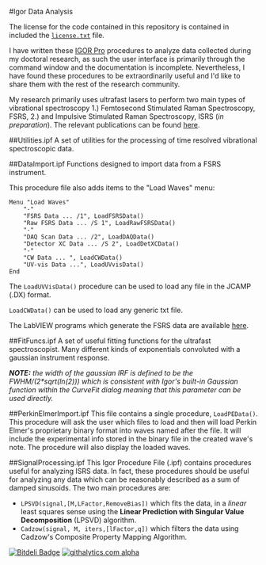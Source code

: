 #Igor Data Analysis

The license for the code contained in this repository is contained in included the [`license.txt`](https://github.com/david-hoffman/Igor-Data-Analysis/blob/master/License.txt) file.

I have written these [IGOR Pro](http://www.wavemetrics.com/index.html) procedures to analyze data collected during my doctoral research, as such the user interface is primarily through the command window and the documentation is incomplete. Nevertheless, I have found these procedures to be extraordinarily useful and I'd like to share them with the rest of the research community.

My research primarily uses ultrafast lasers to perform two main types of vibrational spectroscopy 1.) Femtosecond Stimulated Raman Spectroscopy, FSRS, 2.) and Impulsive Stimulated Raman Spectroscopy, ISRS (*in preparation*). The relevant publications can be found [here](http://scholar.google.com/citations?user=HGG__poAAAAJ&hl=en).

##Utilities.ipf
A set of utilities for the processing of time resolved vibrational spectroscopic data.

##DataImport.ipf
Functions designed to import data from a FSRS instrument.

This procedure file also adds items to the "Load Waves" menu:

	Menu "Load Waves"
		"-"
		"FSRS Data ... /1", LoadFSRSData()
		"Raw FSRS Data ... /S 1", LoadRawFSRSData()
		"-"
		"DAQ Scan Data ... /2", LoadDAQData()
		"Detector XC Data ... /S 2", LoadDetXCData()
		"-"
		"CW Data ... ", LoadCWData()
		"UV-vis Data ...", LoadUVvisData()
	End

The `LoadUVVisData()` procedure can be used to load any file in the JCAMP (.DX) format.

`LoadCWData()` can be used to load any generic txt file.

The LabVIEW programs which generate the FSRS data are available [here](https://www.github.com/david-hoffman/FSRS-LabVIEW).

##FitFuncs.ipf
A set of useful fitting functions for the ultrafast spectroscopist. Many different kinds of exponentials convoluted with a gaussian instrument response. 

_**NOTE:** the width of the gaussian IRF is defined to be the FWHM/(2*sqrt(ln(2))) which is consistent with Igor's built-in Gaussian function within the CurveFit dialog meaning that this parameter can be used directly._

##PerkinElmerImport.ipf
This file contains a single procedure, `LoadPEData()`. This procedure will ask the user which files to load and then will load Perkin Elmer's proprietary binary format into waves named after the file. It will include the experimental info stored in the binary file in the created wave's note. The procedure will also display the loaded waves.

##SignalProcessing.ipf
This Igor Procedure File (.ipf) contains procedures useful for analyzing ISRS data. In fact, these procedures should be useful for analyzing any data which can be reasonably described as a sum of damped sinusoids. The two main procedures are:
- `LPSVD(signal,[M,LFactor,RemoveBias])` which fits the data, in a *linear* least squares sense using the **Linear Prediction with Singular Value Decomposition** (LPSVD) algorithm.
- `Cadzow(signal, M, iters,[lFactor,q])` which filters the data using Cadzow's Composite Property Mapping Algorithm.

[![Bitdeli Badge](https://d2weczhvl823v0.cloudfront.net/david-hoffman/Igor-Data-Analysis/trend.png)](https://bitdeli.com/free "Bitdeli Badge")
[![githalytics.com alpha](https://cruel-carlota.pagodabox.com/067a677b64204640d9421177434c208e "githalytics.com")](http://githalytics.com/david-hoffman/Igor-Data-Analysis)
